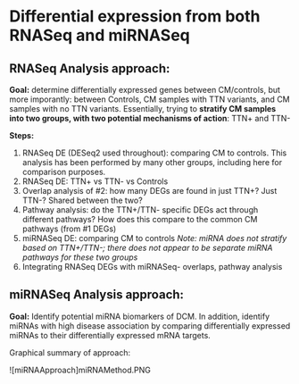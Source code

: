 # Differential expression from both RNASeq and miRNASeq

## RNASeq Analysis approach:
**Goal:** determine differentially expressed genes between CM/controls, but more imporantly: between Controls, CM samples with TTN variants, and CM samples with no TTN variants. 
Essentially, trying to **stratify CM samples into two groups, with two potential mechanisms of action**: TTN+ and TTN-


**Steps:**
1. RNASeq DE (DESeq2 used throughout): comparing CM to controls. This analysis has been performed by many other groups, including here for comparison purposes.
2. RNASeq DE: TTN+ vs TTN- vs Controls
3. Overlap analysis of #2: how many DEGs are found in just TTN+? Just TTN-? Shared between the two?
4. Pathway analysis: do the TTN+/TTN- specific DEGs act through different pathways? How does this compare to the common CM pathways (from #1 DEGs)
5. miRNASeq DE: comparing CM to controls *Note: miRNA does not stratify based on TTN+/TTN-; there does not appear to be separate miRNA pathways for these two groups*
6. Integrating RNASeq DEGs with miRNASeq- overlaps, pathway analysis

## miRNASeq Analysis approach:
**Goal:** Identify potential miRNA biomarkers of DCM. In addition, identify miRNAs with high disease association by comparing differentially expressed miRNAs to their differentially expressed mRNA targets.

Graphical summary of approach:

![miRNAApproach]miRNAMethod.PNG
